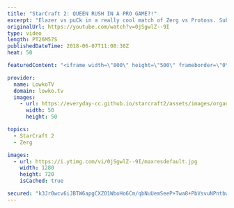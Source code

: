```yaml
---
title: "StarCraft 2: QUEEN RUSH IN A PRO GAME?!"
excerpt: "Elazer vs puCk in a really cool match of Zerg vs Protoss. Subscribe for more videos: http://lowko.tv/youtube MMA vs aLive: https://goo.gl/GW9L7H  Not quite your standard professional match of StarCraft 2, but quite a regular game for Redshift. In this game, Elazer decides to commit to a relatively cheap"
originalUrl: https://youtube.com/watch?v=0jSgwlZ--9I
type: video
length: PT26M57S
publishedDateTime: 2018-06-07T11:08:38Z
heat: 50

featuredContent: "<iframe width=\"800\" height=\"500\" frameborder=\"0\" src=\"https://www.youtube.com/embed/0jSgwlZ--9I\" allow=\"accelerometer; autoplay; encrypted-media; gyroscope; picture-in-picture\" allowfullscreen></iframe>"

provider:
  name: LowkoTV
  domain: lowko.tv
  images:
    - url: https://everyday-cc.github.io/starcraft2/assets/images/organizations/lowko.tv-50x50.jpg
      width: 50
      height: 50

topics:
  - StarCraft 2
  - Zerg

images:
  - url: https://i.ytimg.com/vi/0jSgwlZ--9I/maxresdefault.jpg
    width: 1280
    height: 720
    isCached: true

secured: "k3Jr0wcv6iJBTW6apgCXZO1WboHo6Cm/qbNuUemSeeP+Twa8+PbVsvuNPntbwoa1978r4d3EtZkYoV7M9+zlT/il8XflhsfmaUpIx4ik44FG4WV4MbY3zxf3Kg1sQ52pZDr1RbqghzM/ISgRsSASXoVhHT4D+UBiBcI/RRpJw3x9kZkix2e+Mq3Cd9w5sJAiorWQgXkWbtDR2jsW5v6BE3W/TPkuRwqMHgK2KCv9O+VHyPjBIw5WqRwT1ixP5gGkbyqYG96uRxJ71BWPtJyRZshppTo8CFhlqdXVNGY8eplVt3wp3CAdcharkgOYoEQ1CryHRPG1aUkPWe4SDwJ7W/QWMQWPXuLDhlCHGIdHL+TAmGdT5nGGt+4OSh2b9A3vTYjEK2ZJf/W+2tBDr9W+Wa/wuKSQUTb/h3yLJrNay0o169JlHw572/tvdox1mfVI;s8pLlM2r0L/VYtktoouQTA=="
---
```


